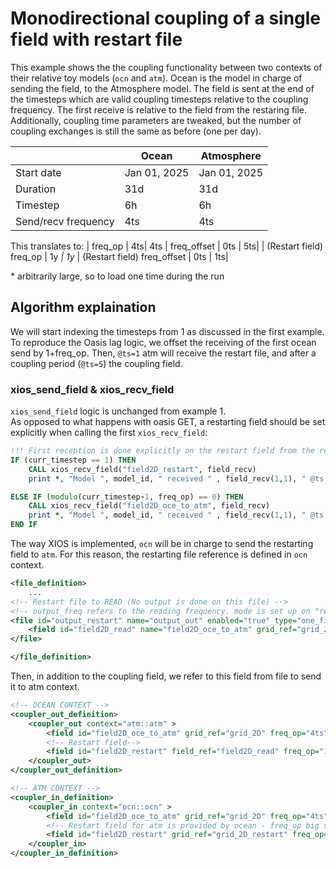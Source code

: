 # Monodirectional coupling of a single field with restart file

This example shows the the coupling functionality between two contexts of their relative toy models (`ocn` and `atm`). Ocean is the model in charge of sending the field, to the Atmosphere model. The field is sent at the end of the timesteps which are valid coupling timesteps relative to the coupling frequency. The first receive is relative to the field from the restaring file. Additionally, coupling time parameters are tweaked, but the number of coupling exchanges is still the same as before (one per day).

|  | Ocean | Atmosphere|
|----------|----------|----------|
|Start date|Jan 01, 2025|Jan 01, 2025 
| Duration  |  31d       | 31d         |
|Timestep| 6h | 6h
| Send/recv frequency          | 4ts          | 4ts         |
This translates to:
| freq_op | 4ts| 4ts
| freq_offset | 0ts | 5ts|
| (Restart field) freq_op | 1y *| 1y*
| (Restart field) freq_offset | 0ts | 1ts|

\* arbitrarily large, so to load one time during the run

## Algorithm explaination

We will start indexing the timesteps from 1 as discussed in the first example. To reproduce the Oasis lag logic, we offset the receiving of the first ocean send by 1+freq_op. Then, `@ts=1` atm will receive the restart file, and after a coupling period (`@ts=5`) the coupling field.


### xios_send_field & xios_recv_field
`xios_send_field` logic is unchanged from example 1.\
As opposed to what happens with oasis GET, a restarting field should be set explicitly when calling the first `xios_recv_field`:

```fortran
!!! First reception is done explicitly on the restart field from the related file
IF (curr_timestep == 1) THEN
    CALL xios_recv_field("field2D_restart", field_recv)
    print *, "Model ", model_id, " received " , field_recv(1,1), " @ts = ", curr_timestep

ELSE IF (modulo(curr_timestep-1, freq_op) == 0) THEN
    CALL xios_recv_field("field2D_oce_to_atm", field_recv)
    print *, "Model ", model_id, " received " , field_recv(1,1), " @ts = ", curr_timestep
END IF
```
The way XIOS is implemented, `ocn` will be in charge to send the restarting field to `atm`. For this reason, the restarting file reference is defined in `ocn` context.
```xml
<file_definition>
    ...
<!-- Restart file to READ (No output is done on this file) -->
<!-- output_freq refers to the reading frequency. mode is set up on "read" -->
<file id="output_restart" name="output_out" enabled="true" type="one_file" output_freq="1y" mode="read">
    <field id="field2D_read" name="field2D_oce_to_atm" grid_ref="grid_2D" operation="instant" read_access="true"  />
</file> 

</file_definition>
```
Then, in addition to the coupling field, we refer to this field from file to send it to atm context.
```xml
<!-- OCEAN CONTEXT -->
<coupler_out_definition>
    <coupler_out context="atm::atm" >
        <field id="field2D_oce_to_atm" grid_ref="grid_2D" freq_op="4ts"/>
        <!-- Restart field-->
        <field id="field2D_restart" field_ref="field2D_read" freq_op="1y"/>
    </coupler_out>
</coupler_out_definition>
```
```xml
<!-- ATM CONTEXT -->
<coupler_in_definition>
    <coupler_in context="ocn::ocn" >
        <field id="field2D_oce_to_atm" grid_ref="grid_2D" freq_op="4ts" freq_offset="1ts" operation="instant" read_access="true"/>
        <!-- Restart field for atm is provided by ocean - freq_op big so to execute it only one time, offset to run it @ts=1 instead of @ts=0-->
        <field id="field2D_restart" grid_ref="grid_2D_restart" freq_op="1y" freq_offset="1ts" operation="instant" read_access="true"/>
    </coupler_in>
</coupler_in_definition>
```



